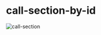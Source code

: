 # call-section-by-id
![call-section](https://user-images.githubusercontent.com/90403439/138610688-bf34d452-8010-44a7-bec5-fdf1357097e5.jpg)
